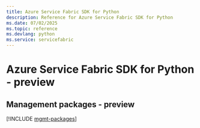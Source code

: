 ```yaml
---
title: Azure Service Fabric SDK for Python
description: Reference for Azure Service Fabric SDK for Python
ms.date: 07/02/2025
ms.topic: reference
ms.devlang: python
ms.service: servicefabric
---
```

# Azure Service Fabric SDK for Python - preview

## Management packages - preview
[!INCLUDE [mgmt-packages](service-fabric-mgmt-index.md)]